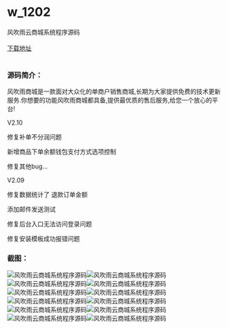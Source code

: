 # w_1202
风吹雨云商城系统程序源码
<br/></br>
[下载地址](https://www.uuid2.com/1202.html "下载地址")
<br/></br>
<h3>源码简介：</h3>
<p>风吹雨商城是一款面对大众化的单商户销售商城,长期为大家提供免费的技术更新服务.你想要的功能风吹雨商城都具备,提供最优质的售后服务,给您一个放心的平台!<p>
<p>V2.10<p>
<p>修复补单不分润问题<p>
<p>新增商品下单余额钱包支付方式选项控制<p>
<p>修复其他bug…<p>
<p>V2.09<p>
<p>修复数据统计了 退款订单金额<p>
<p>添加邮件发送测试<p>
<p>修复后台入口无法访问登录问题<p>
<p>修复安装模板成功报错问题<p>
<h3>截图：</h3>
<img src="https://www.uuid2.com/wp-content/uploads/img/202107/d8b42c9973.png" alt="风吹雨云商城系统程序源码"><img src="https://www.uuid2.com/wp-content/uploads/img/202107/68e2063398.png" alt="风吹雨云商城系统程序源码"><img src="https://www.uuid2.com/wp-content/uploads/img/202107/62367c2538.png" alt="风吹雨云商城系统程序源码"><img src="https://www.uuid2.com/wp-content/uploads/img/202107/62367c2266.png" alt="风吹雨云商城系统程序源码"><img src="https://www.uuid2.com/wp-content/uploads/img/202107/cf687d5548.png" alt="风吹雨云商城系统程序源码"><img src="https://www.uuid2.com/wp-content/uploads/img/202107/5eb861b236.png" alt="风吹雨云商城系统程序源码"><img src="https://www.uuid2.com/wp-content/uploads/img/202107/5eb861b571.png" alt="风吹雨云商城系统程序源码"><img src="https://www.uuid2.com/wp-content/uploads/img/202107/b9fe691315.png" alt="风吹雨云商城系统程序源码"><img src="https://www.uuid2.com/wp-content/uploads/img/202107/e89ba39996.png" alt="风吹雨云商城系统程序源码"><img src="https://www.uuid2.com/wp-content/uploads/img/202107/8ca3b0a514.png" alt="风吹雨云商城系统程序源码"><img src="https://www.uuid2.com/wp-content/uploads/img/202107/8ca3b0a163.png" alt="风吹雨云商城系统程序源码"><img src="https://www.uuid2.com/wp-content/uploads/img/202107/a9e7677563.png" alt="风吹雨云商城系统程序源码">
